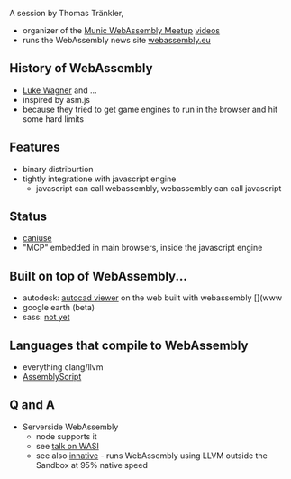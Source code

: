 A session by Thomas Tränkler, 

* organizer of the [Munic WebAssembly Meetup](https://www.meetup.com/WebAssembly/) [videos](https://www.youtube.com/channel/UCdV8K8PaJgxgmQ83Lr4-WVQ)
* runs the WebAssembly news site [webassembly.eu](https://webassembly.eu/)


## History of WebAssembly

* [Luke Wagner](https://twitter.com/luke_wagner) and ...
* inspired by asm.js
* because they tried to get game engines to run in the browser and hit some hard limits

## Features

* binary distriburtion
* tightly integratione with javascript engine
  * javascript can call webassembly, webassembly can call javascript


## Status

* [caniuse](https://caniuse.com/#feat=wasm)
* "MCP" embedded in main browsers, inside the javascript engine


## Built on top of WebAssembly...

* autodesk: [autocad viewer](https://www.autodesk.com/products/autocad-web-app/overview) on the web built with webassembly [](www
* google earth (beta)
* sass: [not yet](https://github.com/sass/node-sass/issues/2011)

## Languages that compile to WebAssembly

* everything clang/llvm
* [AssemblyScript](https://docs.assemblyscript.org/)


## Q and A

* Serverside WebAssembly
  * node supports it
  * see [talk on WASI](https://www.youtube.com/watch?v=YhNkspvw37w)
  * see also [innative](https://hub.packtpub.com/introducing-innative-an-aot-compiler-that-runs-webassembly-using-llvm-outside-the-sandbox-at-95-native-speed/) - runs WebAssembly using LLVM outside the Sandbox at 95% native speed

